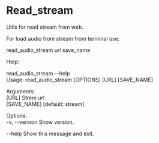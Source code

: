 # Read_stream  

Utils for read stream from web.  

For load audio from stream from terminal use:

read_audio_stream url save_name

Help:

read_audio_stream --help  
Usage: read_audio_stream [OPTIONS] [URL] [SAVE_NAME]  

Arguments:  
  [URL]        Strem url  
  [SAVE_NAME]  [default: stream]  

Options:  
  -v, --version         Show version.  
  
  --help                Show this message and exit.  